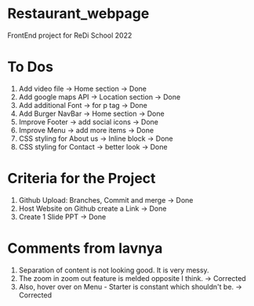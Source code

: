 # Restaurant_webpage
FrontEnd project for ReDi School 2022
# To Dos
1. Add video file -> Home section -> Done
2. Add google maps API -> Location section -> Done
3. Add additional Font -> for p tag -> Done
4. Add Burger NavBar -> Home section -> Done
5. Improve Footer -> add social icons -> Done
6. Improve Menu -> add more items -> Done
7. CSS styling for About us -> Inline block -> Done
8. CSS styling for Contact -> better look -> Done
# Criteria for the Project
1. Github Upload: Branches, Commit and merge -> Done
2. Host Website on Github create a Link -> Done
3. Create 1 Slide PPT -> Done
# Comments from lavnya
1. Separation of content is not looking good. It is very messy. 
2. The zoom in zoom out feature is melded opposite I think. -> Corrected 
3. Also, hover over on Menu - Starter is constant which shouldn't be. -> Corrected

